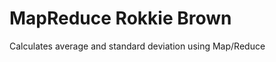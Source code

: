 MapReduce Rokkie Brown
======================
Calculates average and standard deviation using Map/Reduce
